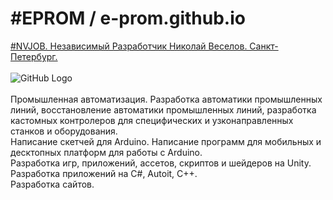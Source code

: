 # #EPROM / e-prom.github.io
<a href="https://nvjob.github.io/" target="_blank">#NVJOB. Независимый Разработчик Николай Веселов. Санкт-Петербург.</a>
<br><br>
![GitHub Logo](https://raw.githubusercontent.com/e-prom/e-prom.github.io/master/res/images/nvjob.jpg)
<br><br>
Промышленная автоматизация. Разработка автоматики промышленных линий, восстановление автоматики промышленных линий, разработка кастомных контролеров для специфических и узконаправленных станков и оборудования.<br>
Написание скетчей для Arduino. Написание программ для мобильных и десктопных платформ для работы с Arduino.<br>
Разработка игр, приложений, ассетов, скриптов и шейдеров на Unity.<br>
Разработка приложений на C#, Autoit, C++.<br>
Разработка сайтов.
